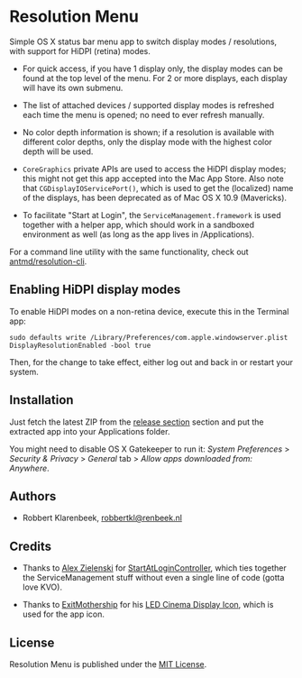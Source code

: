 # Resolution Menu

Simple OS X status bar menu app to switch display modes / resolutions, with support for HiDPI (retina) modes.

* For quick access, if you have 1 display only, the display modes can be found at the top level of the menu. For 2 or more displays, each display will have its own submenu.

* The list of attached devices / supported display modes is refreshed each time the menu is opened; no need to ever refresh manually.

* No color depth information is shown; if a resolution is available with different color depths, only the display mode with the highest color depth will be used.

* `CoreGraphics` private APIs are used to access the HiDPI display modes; this might not get this app accepted into the Mac App Store. Also note that `CGDisplayIOServicePort()`, which is used to get the (localized) name of the displays, has been deprecated as of Mac OS X 10.9 (Mavericks).

* To facilitate "Start at Login", the `ServiceManagement.framework` is used together with a helper app, which should work in a sandboxed environment as well (as long as the app lives in /Applications).

For a command line utility with the same functionality, check out [antmd/resolution-cli](https://github.com/antmd/resolution-cli/).

## Enabling HiDPI display modes

To enable HiDPI modes on a non-retina device, execute this in the Terminal app:

```
sudo defaults write /Library/Preferences/com.apple.windowserver.plist DisplayResolutionEnabled -bool true
```

Then, for the change to take effect, either log out and back in or restart your system.

## Installation

Just fetch the latest ZIP from the [release section](https://github.com/robbertkl/ResolutionMenu/releases) section and put the extracted app into your Applications folder.

You might need to disable OS X Gatekeeper to run it: *System Preferences* > *Security & Privacy* > *General* tab > *Allow apps downloaded from: Anywhere*.

## Authors

* Robbert Klarenbeek, <robbertkl@renbeek.nl>

## Credits

* Thanks to [Alex Zielenski](https://twitter.com/#!/alexzielenski) for [StartAtLoginController](https://github.com/alexzielenski/StartAtLoginController), which ties together the ServiceManagement stuff without even a single line of code (gotta love KVO).

* Thanks to [ExitMothership](http://exitmothership.deviantart.com) for his [LED Cinema Display Icon](http://exitmothership.deviantart.com/art/LED-Cinema-Display-Icon-331815542), which is used for the app icon.

## License

Resolution Menu is published under the [MIT License](http://www.opensource.org/licenses/mit-license.php).
